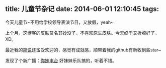 title: 儿童节杂记
date: 2014-06-01 12:10:45
tags:
---
今天儿童节~不用给学校领导表演节目，又放假，yeah~
<!-- more-->

上个月，这博客的皮肤莫名其妙没了，不喜欢原生皮肤。今天终于又折腾好了，XD。

最近我的[简说](http://jianshu.io/users/EhUmA3/latest_articles)还蛮受欢迎的，感觉有成就感，顺带着我的github有新收到些star~

发现了个新广播：[你妹电台](www.xiami.com/album/377420187?spm=a1z1s.7154410.1996860241.4.o3h2nE) 好妹妹乐队搞的，听着不错。